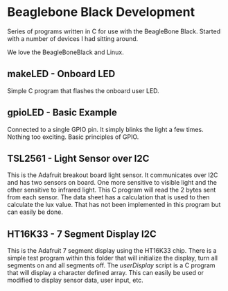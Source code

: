 # Beaglebone Black Development

Series of programs written in C for use with the BeagleBone Black. Started with a number of devices I had sitting around.

We love the BeagleBoneBlack and Linux.

## makeLED - Onboard LED

Simple C program that flashes the onboard user LED.

## gpioLED - Basic Example

Connected to a single GPIO pin. It simply blinks the light a few times. Nothing too exciting. Basic principles of GPIO.

## TSL2561 - Light Sensor over I2C

This is the Adafruit breakout board light sensor. It communicates over I2C and has two sensors on board. One more sensitive to visible light and the other sensitive to infrared light. This C program will read the 2 bytes sent from each sensor. The data sheet has a calculation that is used to then calculate the lux value. That has not been implemented in this program but can easily be done.

## HT16K33 - 7 Segment Display I2C

This is the Adafruit 7 segment display using the HT16K33 chip. There is a simple test program within this folder that will initialize the display, turn all segments on and all segments off. The *userDisplay* script is a C program that will display a character defined array. This can easily be used or modified to display sensor data, user input, etc.  
